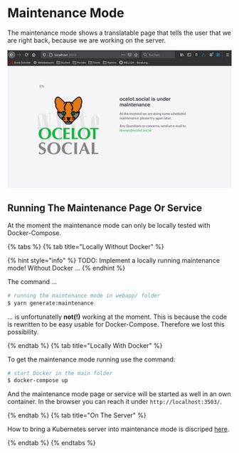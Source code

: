 # Maintenance Mode

The maintenance mode shows a translatable page that tells the user that we are right back, because we are working on the server.

![Maintenance Mode Screen Shot](../../.gitbook/assets/maintenance-page.png)

## Running The Maintenance Page Or Service

At the moment the maintenance mode can only be locally tested with Docker-Compose.

{% tabs %}
{% tab title="Locally Without Docker" %}

{% hint style="info" %}
TODO: Implement a locally running maintenance mode! Without Docker …
{% endhint %}

The command …

```bash
# running the maintenance mode in webapp/ folder
$ yarn generate:maintenance
```

… is unfortunatelly **not(!)** working at the moment.
This is because the code is rewritten to be easy usable for Docker-Compose. Therefore we lost this possibility.

{% endtab %}
{% tab title="Locally With Docker" %}

To get the maintenance mode running use the command:

```bash
# start Docker in the main folder
$ docker-compose up
````

And the maintenance mode page or service will be started as well in an own container.
In the browser you can reach it under `http://localhost:3503/`.

{% endtab %}
{% tab title="On The Server" %}

How to bring a Kubernetes server into maintenance mode is discriped [here](../../deployment/ocelot-social/maintenance/README.md).

{% endtab %}
{% endtabs %}

